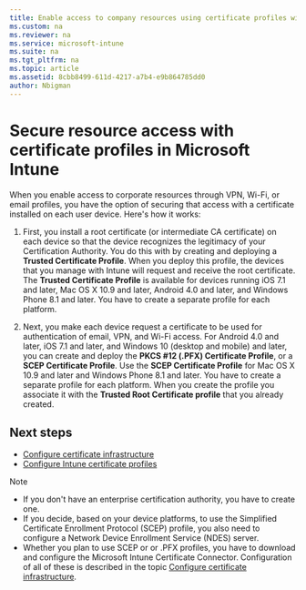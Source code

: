 ```yaml
---
title: Enable access to company resources using certificate profiles with Microsoft Intune
ms.custom: na
ms.reviewer: na
ms.service: microsoft-intune
ms.suite: na
ms.tgt_pltfrm: na
ms.topic: article
ms.assetid: 8cbb8499-611d-4217-a7b4-e9b864785dd0
author: Nbigman
---
```

# Secure resource access with certificate profiles in Microsoft Intune
When you enable access to corporate resources through VPN, Wi-Fi, or email profiles, you have the option of securing that access with a certificate installed on each user device. Here's how it works:

 
1.   First, you install a root certificate (or intermediate CA certificate) on each device so that the device recognizes the legitimacy of your Certification Authority. You do this with by creating and deploying a **Trusted Certificate Profile**. When you deploy this profile, the devices that you manage with Intune will request and receive the root certificate. The **Trusted Certificate Profile** is available for devices running iOS 7.1 and later, Mac OS X 10.9 and later, Android 4.0 and later, and Windows Phone 8.1 and later. You have to create a separate profile for each platform.

2.   Next, you make each device request a certificate to be used for authentication of email, VPN, and Wi-Fi access. For Android 4.0 and later, iOS 7.1 and later, and Windows 10 (desktop and mobile) and later, you can create and deploy the **PKCS #12 (.PFX) Certificate Profile**, or a **SCEP Certificate Profile**. Use the **SCEP Certificate Profile** for Mac OS X 10.9 and later and Windows Phone 8.1 and later. You have to create a separate profile for each platform. When you create the profile you associate it with the **Trusted Root Certificate profile** that you already created.

## Next steps
- [Configure certificate infrastructure](Configure-certificate-infrastructure.md)
- [Configure Intune certificate profiles](Configure-Intune-certificate-profiles.md)
> [!NOTE]           
> -    If you don't have an enterprise certification authority, you have to create one. 
>- If you decide, based on your device platforms, to use the Simplified Certificate Enrollment Protocol (SCEP) profile, you also need to configure a Network Device Enrollment Service (NDES) server.
>-  Whether you plan to use SCEP or or .PFX profiles, you have to download and configure the Microsoft Intune Certificate Connector.
> Configuration of all of these is described in the topic [Configure certificate infrastructure](Configure-certificate-infrastructure.md).